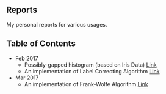 ## Reports

My personal reports for various usages.

## Table of Contents

- Feb 2017
    - Possibly-gapped histogram (based on Iris Data) [Link](https://github.com/wklchris/Reports/blob/master/Possibly-gapped.Histogram.of.Iris.Data.ipynb)
    - An implementation of Label Correcting Algorithm [Link](https://github.com/wklchris/Reports/blob/master/Label-correcting-algo.ipynb)
- Mar 2017
    - An implementation of Frank-Wolfe Algorithm [Link](https://github.com/wklchris/Reports/blob/master/Frank-Wolfe-algo.ipynb)